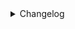 <details>
<summary>Changelog</summary>

### 4.4.22
- Images name setting removed. Only latest images will be persisted
- Added `serveAssetsFromLocal` under Plugin General -> advanced, will serve all the assets links through local IP and not cloud. Useful if cloud plugin is not available or preferred local connections 

### 4.4.5
- Add videoclip GIF support, this adds clips support to Pushover, NTFY and Telegram, besides the already supported Homeassistant

### 4.3.65
- Add clear action to HA actions

### 4.3.61
- Add snoozes customization (Plugin => Rules section)

### 4.3.60
- Add rule configuration to snoose any notifier of the rule, instead only the single one

### 4.3.56
- Add AI filter to detection rules

### 4.3.55
- Enable FS/Webhook images for post-processed images

### 4.3.45
- StoreEvents flag default to false

### 4.3.44
- Add customizations for post-processing actions
- Quick notifications implemented, delay should be reduced on notifications

### 4.3.41
- Publish per-zone detection entities to MQTT

### 4.3.27
- Publish audio entities to MQTT

### 4.3.25
- Add setting for homeassistant notifiers to open notifications on the homeassistant's scrypted component

### 4.3.20
- Add support to onboarded audio detections (YAMnet plugin)

### 4.3.19
- Add prompt customization for the occupancy confirmation flow

### 4.3.13
- Add setting to confirm occupancy rules with AI to avoid false positives even more

### 4.3.11
- Added support (RawDetections only) to Boundaries marking and Image cropping for notifications. NVR detections will be later on extended with this too

### 4.3.3
- Clip support added. Extend a detection rule setting a contextual description to filter even more a rule result
- LLM tools support added

### 4.2.5
- Changes prepared to use LLMPlugin. Manual is the current working way

### 4.2.4
- Secret protection added for all public endpoints. A secret is auto-generated under the section General -> Advanced, this must be used as search parameter for all webhook to avoid resources to be easily available to 3th parties. The token is now also used to serve videoclips and thumbnails with limited available tokens (3 hours)

### 4.2.0
- Events app released. It is available as dashboard link as well as PWA app. It has events and videoclips views across all the possible source (NVR, Frigate, ...). Live view is still on initial stages
- Telegram notifier supported
- Audio rules improved a lot! They will now take into account analyzed sampling values and not only peaks
- Fixed many issues when MQTT was not available initially and would crash the plugin
- Plugin will not store relevant events to make them available in the web APP

### 3.7.21
- Add detection clips to the camera clips

### 3.7.16
- Add setting to set the post event duration for videoclips

### 3.7.15
- Add MQTT data source setting per camera
- Do not wake up sleeping cameras for a snapshot

### 3.7.3
- Add configurations for videoclip speed, default to 2x (Fast)

### 3.7.0
- Add full support to Frigate detections, in combination with `Scrypted Frigate Bridge` will be possible to import frigate events into scrypted and use this plugin fully with them. Particularly interesting audio classifications and bird classification (untested, will need some test data). Snapshots are as well imported from Frigate, videoclips for accelerated GIFs will be coming soon
- Motion reporting to MQTT reduced drastically to 5 seconds
- Restructure of FS folders, old timelapses will be lost due to technical reasons
- Decoder usage changed, if any rule requires a videoclip will be permanent. If enabled on the camera for snapshots will be run only when motion is triggered
- Fix annoying MQTT bug where switch/buttons were persisted on the broker and would change state of entities randomly. Plugin will remove automatically those messages
- Add setting to alarm system for critical notifications on trigger

### 3.6.15

- Short GIF recording on detection/occupancy rules. Activate the `Notify with a clip` check to try it out. It will work very well with homeassistant notifiers

### 3.6.14

- Add notification sound customization for Pushover

### 3.6.13

- Add notification sound customization (currently only for HA notifiers) 

### 3.6.12

- Decoder usage checkbox changed with a selection, Off, OnMotion (previous default), Always 

### 3.6.11

- Quick actions added to alarm notifications
- Allow using active rules notfiers for alarm notifications

### 3.6.9

- [BREAKING CHANGE] Homeassistant data fetching removed. OnActive devices won't support entity IDs anymore. Use instead device id or name

### 3.6.8

- Advanced Security System released, an onboard security system mechanism linked to detection rules

### 3.6.7

- [BREAKING CHANGE] Check occupancy (in seconds) changed with a boolean flag

### 3.6.1

- Add support to camera AI generated

### 3.6.0

- Add support to NVR notifications to translations and AI messages

### 3.5.13

- Add scheduler for notifiers, can be used also for NVR notifications

### 3.5.11

- Add default actions on camera

### 3.5.10

- [BREAKING CHANGE] HaActions and priority have been removed in favour of specific settings for every notifier utilized on a rule
- Add fully support to Ntfy, Pushover, HA, Scrypted NVR for: priority (critical too), actions, snoozing

### 3.5.9

- Add full support to native NVR notifiers

### 3.5.7

- [BREAKING CHANGE] Doorbell sensors won't be used anymore, a detection class Doorbell is now available on doorbell cameras

### 3.5.6

- Add last faces detected on MQTT People tracker device

### 3.5.5

- Add POST notification webhook on notifier level

### 3.5.4

- Add main notifications switch on the plugin level

### 3.5.0

- [BREAKING CHANGE] Sensors classes have been changed, any plugin rule using lock or contact labels, shoul be changed to new ones
- Added support for Entry and Flooding sensors

### 3.4.12

- Texts building reworked. There is now only one object detection label and several object types to make it better scalable in future. Check Texts section 

### 3.4.11

- Add labels (people and plates) filtering for detection rules

### 3.4.9

- Add audio detection and decoder snapshots entities to MQTT
- Enable decoder only during motion events

### 3.4.8

- Add support for NVR notifiers to enable/disable notifications globally or per camera, if the camera flag is off. This allows to script NVR notifications without implementing any rule
- Notifiers device discovered on MQTT

### 3.4.1

- Add setting to enable snoozing actions on a notifier (Pushover and homeassistant)

### 3.4.0

- Latest snapshots webhook changed, add a Webhook section to the README with all the possible snapshots available
- Added POST webhook for detections, set multiple URL and preferred cameras to send images to external services

### 3.3.7

- Add setting to disable notifications for a specific camera, on MQTT as well
- Implement snooze actions on Homeassistant notifiers

### 3.3.6

- Any object entities added on MQTT and file system, will be triggered for any object detection (animal, vehicle, person)

### 3.3.1

- Occupancy data persisting improved. Current status and detected objects added to settings. 
Should fix false resetting on startup

### 3.2.0

- Update images for rule in the same asynqueue to make sure an image is always available

### 3.1.23

- Link plugin rule entities on devices and vice-versa, plugin triggers will activate the plugin entity as well

### 3.1.17

- Fix retained button messages not cleaned up

### 3.1.15

- Only update motion in case of non-NVR detections when NVR detections is enabled

### 3.1.10

- Move MQTT enabled setting on camera level, enabled by default
- Move Notifier enabled setting on notifier level, enabled by default

### 3.1.9

- Added option to fetch frames from prebuffer. Unsuggested for use, use it only if snapshot crashes continuously

### 3.0.31

- Automatic cleanup of HA entities when not available anymore

### 3.0.30

- `Minimum MQTT publish delay` setting adding on the camera, allowing to defer detection updates

### 3.0.28

- NVR images will be stored on system as well, with a -NVR suffix, along with the non-cropped ones

### 3.0.27

- Add camera level configuration to enable regular occupancy check

### 3.0.23

- Add rule configuration to delay MQTT image update

### 3.0.21

- Cleanup detection rules discovery not supported per camera

### 3.0.20

- Fix NVR detections parsing

### 3.0.19

- Performance noticeably improved splitting images update on MQTT in batches

### 3.0.17

- MQTT client split per device to reduce overhead for weak brokers
- Utilize images from object detectors when available
- Optimize image usage 

### 3.0.8

Added support to Groq

### 3.0.7

Added support to Anthropic AI

### 3.0.6

Added support to Google AI, thanks @sfn!

### 3.0.0

MQTT rework. Most of the IDs have changed. Remove all the homeassistant devices and let the plugin to recreate them.
This was required to allow me to extend the plugin in an easier and scalable way. Some improvements happened along the way

### 2.2.30

Add MQTT flag for each rule currently running

### 2.2.28

Enable reporting of occupancy data for every camera enabled to MQTT

### 2.2.27

Audio deteciton rules implemented

### 2.2.26

Add PTZ controls to MQTT/HA

### 2.2.25

Add Reboot button to MQTT/HA

</details>